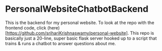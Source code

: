 # PersonalWebsiteChatbotBackend

This is the backend for my personal website. To look at the repo with the frontend code, click (here)[https://github.com/srihariKrishnaswamy/personal-website]. This repo is basically just a 20-line, super basic flask server hooked up to a script that trains & runs a chatbot to answer questions about me.
